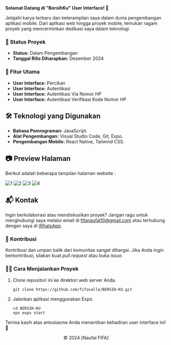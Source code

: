 **Selamat Datang di "BersihKu" User Interface! 🫧**

Jelajahi karya terbaru dan keterampilan saya dalam dunia pengembangan aplikasi mobile. Dari aplikasi web hingga proyek mobile, temukan ragam proyek yang mencerminkan dedikasi saya dalam teknologi.

### 🚧 Status Proyek

- **Status:** Dalam Pengembangan
- **Tanggal Rilis Diharapkan:** Desember 2024

### 🚀 Fitur Utama

- **User Interface:** Percikan
- **User Interface:** Autentikasi
- **User Interface:** Autentikasi Via Nomor HP
- **User Interface:** Autentikasi Verifikasi Kode Nomor HP

## 🛠️ Teknologi yang Digunakan

- **Bahasa Pemrograman:** JavaScript.
- **Alat Pengembangan:** Visual Studio Code, Git, Expo.
- **Pengembangan Mobile:** React Native, Tailwind CSS.

## 📷 Preview Halaman

Berikut adalah beberapa tampilan halaman website :

![1](https://github.com/user-attachments/assets/d1fa9f30-28ea-472d-8b9e-1622732004d4)
![2](https://github.com/user-attachments/assets/1e5e1bb2-feb1-4525-93e6-1c650ba8f9dd)
![3](https://github.com/user-attachments/assets/24caf9b6-25aa-47ef-ac48-1231ce995eca)
![4](https://github.com/user-attachments/assets/56e99256-4b34-4e7f-a1c4-55d820e87566)

## 📬 Kontak

Ingin berkolaborasi atau mendiskusikan proyek? Jangan ragu untuk menghubungi saya melalui email di [fifanaufal10@gmail.com](mailto:fifanaufal10@gmail.com) atau terhubung dengan saya di [WhatsApp](https://wa.me/+6282318334287).

### 🙏 Kontribusi

Kontribusi dan umpan balik dari komunitas sangat dihargai. Jika Anda ingin berkontribusi, silakan buat _pull request_ atau buka _issue_.

### 👨‍💻 Cara Menjalankan Proyek

1. Clone repositori ini ke direktori web server Anda.

   ```
   git clone https://github.com/fifovalle/BERSIH-KU.git

   ```

2. Jalankan aplikasi menggunakan Expo.

   ```
   cd BERSIH-KU
   npx expo start
   ```

Terima kasih atas antusiasme Anda menantikan kehadiran user interface ini! 🙌

<div align="center">
  &copy; 2024 [Naufal FIFA]
</div>
